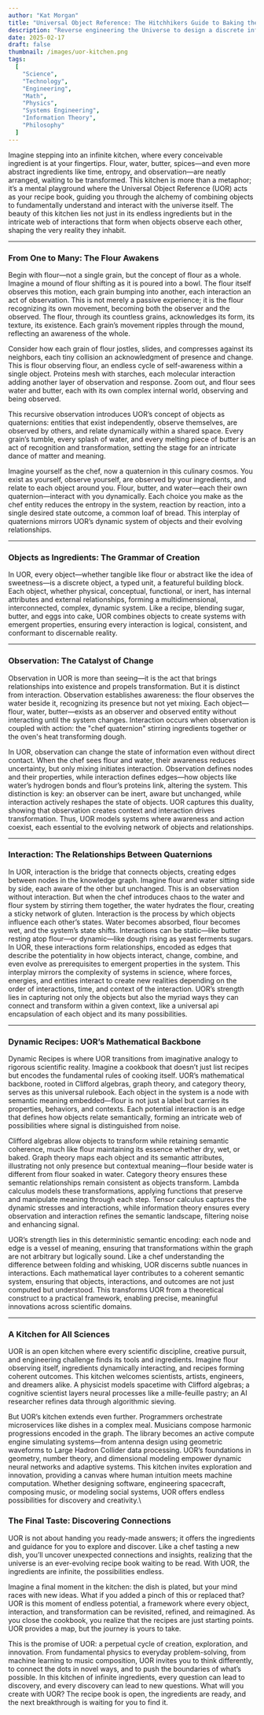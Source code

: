 ```yaml
---
author: "Kat Morgan"
title: "Universal Object Reference: The Hitchhikers Guide to Baking the Omniverse"
description: "Reverse engineering the Universe to design a discrete information system of everything."
date: 2025-02-17
draft: false
thumbnail: /images/uor-kitchen.png
tags:
  [
    "Science",
    "Technology",
    "Engineering",
    "Math",
    "Physics",
    "Systems Engineering",
    "Information Theory",
    "Philosophy"
  ]
---
```




Imagine stepping into an infinite kitchen, where every conceivable ingredient is at your fingertips. Flour, water, butter, spices—and even more abstract ingredients like time, entropy, and observation—are neatly arranged, waiting to be transformed. This kitchen is more than a metaphor; it’s a mental playground where the Universal Object Reference (UOR) acts as your recipe book, guiding you through the alchemy of combining objects to fundamentally understand and interact with the universe itself. The beauty of this kitchen lies not just in its endless ingredients but in the intricate web of interactions that form when objects observe each other, shaping the very reality they inhabit.

---

### **From One to Many: The Flour Awakens**

Begin with flour—not a single grain, but the concept of flour as a whole. Imagine a mound of flour shifting as it is poured into a bowl. The flour itself observes this motion, each grain bumping into another, each interaction an act of observation. This is not merely a passive experience; it is the flour recognizing its own movement, becoming both the observer and the observed. The flour, through its countless grains, acknowledges its form, its texture, its existence. Each grain’s movement ripples through the mound, reflecting an awareness of the whole. 

Consider how each grain of flour jostles, slides, and compresses against its neighbors, each tiny collision an acknowledgment of presence and change. This is flour observing flour, an endless cycle of self-awareness within a single object. Proteins mesh with starches, each molecular interaction adding another layer of observation and response. Zoom out, and flour sees water and butter, each with its own complex internal world, observing and being observed. 

This recursive observation introduces UOR’s concept of objects as quaternions: entities that exist independently, observe themselves, are observed by others, and relate dynamically within a shared space. Every grain’s tumble, every splash of water, and every melting piece of butter is an act of recognition and transformation, setting the stage for an intricate dance of matter and meaning. 

Imagine yourself as the chef, now a quaternion in this culinary cosmos. You exist as yourself, observe yourself, are observed by your ingredients, and relate to each object around you. Flour, butter, and water—each their own quaternion—interact with you dynamically. Each choice you make as the chef entity reduces the entropy in the system, reaction by reaction, into a single desired state outcome, a common loaf of bread. This interplay of quaternions mirrors UOR’s dynamic system of objects and their evolving relationships.

---

### **Objects as Ingredients: The Grammar of Creation**

In UOR, every object—whether tangible like flour or abstract like the idea of sweetness—is a discrete object, a typed unit, a featureful building block. Each object, whether physical, conceptual, functional, or inert, has internal attributes and external relationships, forming a multidimensional, interconnected, complex, dynamic system. Like a recipe, blending sugar, butter, and eggs into cake, UOR combines objects to create systems with emergent properties, ensuring every interaction is logical, consistent, and conformant to discernable reality.

---

### **Observation: The Catalyst of Change**

Observation in UOR is more than seeing—it is the act that brings relationships into existence and propels transformation. But it is distinct from interaction. Observation establishes awareness: the flour observes the water beside it, recognizing its presence but not yet mixing. Each object—flour, water, butter—exists as an observer and observed entity without interacting until the system changes. Interaction occurs when observation is coupled with action: the "chef quaternion" stirring ingredients together or the oven's heat transforming dough. 

In UOR, observation can change the state of information even without direct contact. When the chef sees flour and water, their awareness reduces uncertainty, but only mixing initiates interaction. Observation defines nodes and their properties, while interaction defines edges—how objects like water’s hydrogen bonds and flour’s proteins link, altering the system. This distinction is key: an observer can be inert, aware but unchanged, while interaction actively reshapes the state of objects. UOR captures this duality, showing that observation creates context and interaction drives transformation. Thus, UOR models systems where awareness and action coexist, each essential to the evolving network of objects and relationships.

---

### **Interaction: The Relationships Between Quaternions**

In UOR, interaction is the bridge that connects objects, creating edges between nodes in the knowledge graph. Imagine flour and water sitting side by side, each aware of the other but unchanged. This is an observation without interaction. But when the chef introduces chaos to the water and flour system by stirring them together, the water hydrates the flour, creating a sticky network of gluten. Interaction is the process by which objects influence each other’s states. Water becomes absorbed, flour becomes wet, and the system’s state shifts. Interactions can be static—like butter resting atop flour—or dynamic—like dough rising as yeast ferments sugars. In UOR, these interactions form relationships, encoded as edges that describe the potentiality in how objects interact, change, combine, and even evolve as prerequisites to emergent properties in the system. This interplay mirrors the complexity of systems in science, where forces, energies, and entities interact to create new realities depending on the order of interactions, time, and context of the interaction. UOR’s strength lies in capturing not only the objects but also the myriad ways they can connect and transform within a given context, like a universal api encapsulation of each object and its many possibilities.

---

### **Dynamic Recipes: UOR’s Mathematical Backbone**

Dynamic Recipes is where UOR transitions from imaginative analogy to rigorous scientific reality. Imagine a cookbook that doesn’t just list recipes but encodes the fundamental rules of cooking itself. UOR’s mathematical backbone, rooted in Clifford algebras, graph theory, and category theory, serves as this universal rulebook. Each object in the system is a node with semantic meaning embedded—flour is not just a label but carries its properties, behaviors, and contexts. Each potential interaction is an edge that defines how objects relate semantically, forming an intricate web of possibilities where signal is distinguished from noise.

Clifford algebras allow objects to transform while retaining semantic coherence, much like flour maintaining its essence whether dry, wet, or baked. Graph theory maps each object and its semantic attributes, illustrating not only presence but contextual meaning—flour beside water is different from flour soaked in water. Category theory ensures these semantic relationships remain consistent as objects transform. Lambda calculus models these transformations, applying functions that preserve and manipulate meaning through each step. Tensor calculus captures the dynamic stresses and interactions, while information theory ensures every observation and interaction refines the semantic landscape, filtering noise and enhancing signal.

UOR’s strength lies in this deterministic semantic encoding: each node and edge is a vessel of meaning, ensuring that transformations within the graph are not arbitrary but logically sound. Like a chef understanding the difference between folding and whisking, UOR discerns subtle nuances in interactions. Each mathematical layer contributes to a coherent semantic system, ensuring that objects, interactions, and outcomes are not just computed but understood. This transforms UOR from a theoretical construct to a practical framework, enabling precise, meaningful innovations across scientific domains.

---

### **A Kitchen for All Sciences**

UOR is an open kitchen where every scientific discipline, creative pursuit, and engineering challenge finds its tools and ingredients. Imagine flour observing itself, ingredients dynamically interacting, and recipes forming coherent outcomes. This kitchen welcomes scientists, artists, engineers, and dreamers alike. A physicist models spacetime with Clifford algebras; a cognitive scientist layers neural processes like a mille-feuille pastry; an AI researcher refines data through algorithmic sieving.

But UOR’s kitchen extends even further. Programmers orchestrate microservices like dishes in a complex meal. Musicians compose harmonic progressions encoded in the graph. The library becomes an active compute engine simulating systems—from antenna design using geometric waveforms to Large Hadron Collider data processing. UOR’s foundations in geometry, number theory, and dimensional modeling empower dynamic neural networks and adaptive systems. This kitchen invites exploration and innovation, providing a canvas where human intuition meets machine computation. Whether designing software, engineering spacecraft, composing music, or modeling social systems, UOR offers endless possibilities for discovery and creativity.\

### **The Final Taste: Discovering Connections**

UOR is not about handing you ready-made answers; it offers the ingredients and guidance for you to explore and discover. Like a chef tasting a new dish, you’ll uncover unexpected connections and insights, realizing that the universe is an ever-evolving recipe book waiting to be read. With UOR, the ingredients are infinite, the possibilities endless.

Imagine a final moment in the kitchen: the dish is plated, but your mind races with new ideas. What if you added a pinch of this or replaced that? UOR is this moment of endless potential, a framework where every object, interaction, and transformation can be revisited, refined, and reimagined. As you close the cookbook, you realize that the recipes are just starting points. UOR provides a map, but the journey is yours to take.

This is the promise of UOR: a perpetual cycle of creation, exploration, and innovation. From fundamental physics to everyday problem-solving, from machine learning to music composition, UOR invites you to think differently, to connect the dots in novel ways, and to push the boundaries of what’s possible. In this kitchen of infinite ingredients, every question can lead to discovery, and every discovery can lead to new questions. What will you create with UOR? The recipe book is open, the ingredients are ready, and the next breakthrough is waiting for you to find it.

